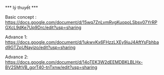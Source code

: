*** lý thuyết ***

Basic concept : https://docs.google.com/document/d/15wq7ZnLvmRvgKuopoLSbsv07YrRPGXcL9dKe7Up9Drc/edit?usp=sharing

Advance 1: https://docs.google.com/document/d/1ukwvKx6FHzzLXEy9iuJ4AftYsFbhbad9GTZpUNayizo/edit?usp=sharing

Advance 2: https://docs.google.com/document/d/14oTEK3W2dEEMDBKLBLHx-BV2SMtVB_gorT40-tnTxnw/edit?usp=sharing
